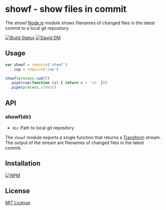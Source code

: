 # showf - show files in commit

The showf [Node.js](http://nodejs.org/) module shows filenames of changed files in the latest commit to a local git repository. 

[![Build Status](https://secure.travis-ci.org/michaelnisi/showf.png)](http://travis-ci.org/michaelnisi/showf) [![David DM](https://david-dm.org/michaelnisi/showf.png)](http://david-dm.org/michaelnisi/showf)

## Usage
   
```js
var showf = require('showf')
  , cop = require('cop')

showf(process.cwd())
  .pipe(cop(function (s) { return s + '\n' }))
  .pipe(process.stdout)
```
## API

### showf(dir)

- `dir` Path to local git repository

The `showf` module exports a single function that returns a [Transform](http://nodejs.org/api/stream.html#stream_class_stream_transform) stream. The output of the stream are filenames of changed files in the latest commit.

## Installation

[![NPM](https://nodei.co/npm/showf.png)](https://npmjs.org/package/showf)

## License

[MIT License](https://raw.github.com/michaelnisi/showf/master/LICENSE)

